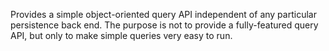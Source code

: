Provides a simple object-oriented query API independent of any particular persistence back end.  The purpose is not to provide a fully-featured query API, but only to make simple queries very easy to run.
